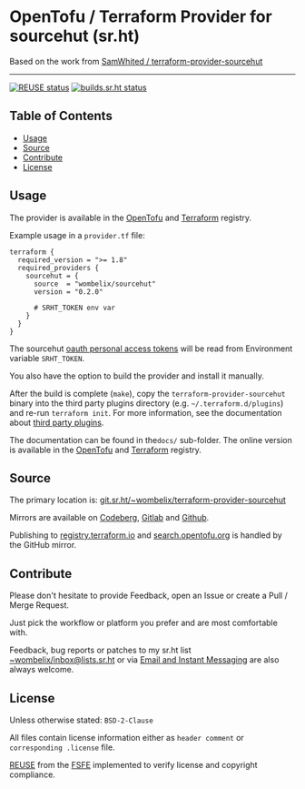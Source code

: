 <!--
    SPDX-FileCopyrightText: 2024-2025 Dominik Wombacher <dominik@wombacher.cc>
    SPDX-FileCopyrightText: 2019 The SourceHut API Contributors

    SPDX-License-Identifier: CC0-1.0
-->

# OpenTofu / Terraform Provider for sourcehut (sr.ht)

Based on the work from [SamWhited / terraform-provider-sourcehut](https://codeberg.org/SamWhited/terraform-provider-sourcehut)

---

[![REUSE status](https://api.reuse.software/badge/git.sr.ht/~wombelix/terraform-provider-sourcehut)](https://api.reuse.software/info/git.sr.ht/~wombelix/terraform-provider-sourcehut)
[![builds.sr.ht status](https://builds.sr.ht/~wombelix/terraform-provider-sourcehut.svg)](https://builds.sr.ht/~wombelix/terraform-provider-sourcehut?)

## Table of Contents

* [Usage](#usage)
* [Source](#source)
* [Contribute](#contribute)
* [License](#license)

## Usage

The provider is available in the
[OpenTofu](https://search.opentofu.org/provider/wombelix/sourcehut/latest)
and
[Terraform](https://registry.terraform.io/providers/wombelix/sourcehut/latest)
registry.

Example usage in a `provider.tf` file:

```
terraform {
  required_version = ">= 1.8"
  required_providers {
    sourcehut = {
      source  = "wombelix/sourcehut"
      version = "0.2.0"

      # SRHT_TOKEN env var
    }
  }
}
```

The sourcehut [oauth personal access tokens](https://meta.sr.ht/oauth)
will be read from Environment variable `SRHT_TOKEN`.

You also have the option to build the provider and install it manually.

After the build is complete (`make`), copy the `terraform-provider-sourcehut`
binary into the third party plugins directory (e.g. `~/.terraform.d/plugins`)
and re-run `terraform init`. For more information, see the documentation about
[third party plugins](https://www.terraform.io/docs/configuration/providers.html#third-party-plugins).

The documentation can be found in the`docs/` sub-folder. The online version is
available in the
[OpenTofu](https://search.opentofu.org/provider/wombelix/sourcehut/latest)
and
[Terraform](https://registry.terraform.io/providers/wombelix/sourcehut/latest)
registry.

## Source

The primary location is:
[git.sr.ht/~wombelix/terraform-provider-sourcehut](https://git.sr.ht/~wombelix/terraform-provider-sourcehut)

Mirrors are available on
[Codeberg](https://codeberg.org/wombelix/terraform-provider-sourcehut),
[Gitlab](https://gitlab.com/wombelix/terraform-provider-sourcehut)
and
[Github](https://github.com/wombelix/terraform-provider-sourcehut).

Publishing to
[registry.terraform.io](https://registry.terraform.io/providers/wombelix/sourcehut/latest)
and
[search.opentofu.org](https://search.opentofu.org/provider/wombelix/sourcehut/latest)
is handled by the GitHub mirror.

## Contribute

Please don't hesitate to provide Feedback,
open an Issue or create a Pull / Merge Request.

Just pick the workflow or platform you prefer and are most comfortable with.

Feedback, bug reports or patches to my sr.ht list
[~wombelix/inbox@lists.sr.ht](https://lists.sr.ht/~wombelix/inbox) or via
[Email and Instant Messaging](https://dominik.wombacher.cc/pages/contact.html)
are also always welcome.

## License

Unless otherwise stated: `BSD-2-Clause`

All files contain license information either as
`header comment` or `corresponding .license` file.

[REUSE](https://reuse.software) from the [FSFE](https://fsfe.org/)
implemented to verify license and copyright compliance.
